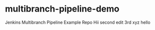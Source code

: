 # multibranch-pipeline-demo
Jenkins Multibranch Pipeline Example Repo 
Hii
second edit
3rd
xyz
hello

